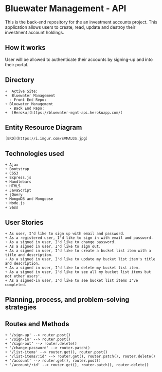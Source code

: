 # Bluewater Management - API
This is the back-end repository for the an investment accounts project.  This
application allows users to create, read, update and destroy their investment account
holdings.

## How it works
User will be allowed to authenticate their accounts by signing-up and into their
portal.

## Directory
    +  Active Site:
    +  Bluewater Management
      - Front End Repo:
    + Bluewater Management
      - Back End Repo:
    +  [Heroku](https://bluewater-mgnt-api.herokuapp.com/)

## Entity Resource Diagram
    [ERD](https://i.imgur.com/sVMAU3S.jpg)

## Technologies used
    + Ajax
    + Bootstrap
    + CSS3
    + Express.js
    + Handlebars
    + HTML5
    + JavaScript
    + jQuery
    + MongoDB and Mongoose
    + Node.js
    + Sass

## User Stories
    + As user, I'd like to sign up with email and password.
    + As a registered user, I'd like to sign in with email and password.
    + As a signed in user, I'd like to change password.
    + As a signed in user, I'd like to sign out.
    + As a signed in user, I'd like to create a bucket list item with a title and description.
    + As a signed in user, I'd like to update my bucket list item's title and description.
    + As a signed in user, I'd like to delete my bucket list item.
    + As a signed in user, I'd like to see all my bucket list items but not other users'.
    + As a signed-in user, I'd like to see bucket list items I've completed.


## Planning, process, and problem-solving strategies


## Routes and Methods
    + '/sign-up' --> router.post()
    + '/sign-in' --> router.post()
    + '/sign-out' --> router.delete()
    + '/change-password' --> router.patch()
    + '/list-items' --> router.get(), router.post()
    + '/list-items/:id' --> router.get(), router.patch(), router.delete()
    + '/account' --> router.get(), router.post()
    + '/account/:id' --> router.get(), router.patch(), router.delete()
